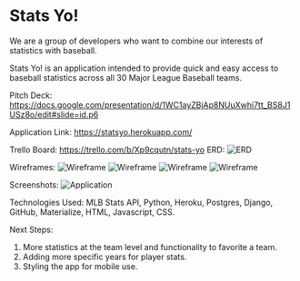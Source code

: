 <h1>
Stats Yo!
</h1>

We are a group of developers who want to combine our interests of statistics with baseball.

Stats Yo! is an application intended to provide quick and easy access to baseball statistics across all 30 Major League Baseball teams.

Pitch Deck:
https://docs.google.com/presentation/d/1WC1ayZBjAp8NUuXwhi7tt_BS8J1USz8o/edit#slide=id.p6

Application Link:
https://statsyo.herokuapp.com/

Trello Board:
https://trello.com/b/Xp9cqutn/stats-yo
ERD:
![ERD](statsyo/main_app/static/images/ERD.png)

Wireframes:
![Wireframe](/statsyo/main_app/static/images/landingPage.png)
![Wireframe](statsyo/main_app/static/images/secondPage.png)
![Wireframe](statsyo/main_app/static/images/thirdPage.png)
![Wireframe](statsyo/main_app/static/images/fourthPage.png)

Screenshots:
![Application](/Users/marcushansen/Desktop/django-projects/statsyo/main_app/static/images/appScreenshot.png)


Technologies Used: MLB Stats API, Python, Heroku, Postgres, Django, GitHub, Materialize, HTML, Javascript, CSS.


Next Steps: 
1) More statistics at the team level and functionality to favorite a team.
2) Adding more specific years for player stats.
3) Styling the app for mobile use.